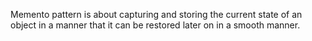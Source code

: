 Memento pattern is about capturing and storing the current state of an object in a manner that it can be restored later on in a smooth manner.